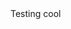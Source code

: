 <!DOCTYPE html>
<html>
<head>
<title>Testing for gtag mods</title>
</head>

<body>
Testing cool
</body>

</html>
